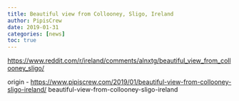 ```yaml
---
title: Beautiful view from Collooney, Sligo, Ireland
author: PipisCrew
date: 2019-01-31
categories: [news]
toc: true
---
```


https://www.reddit.com/r/ireland/comments/alnxtg/beautiful_view_from_collooney_sligo/

origin - https://www.pipiscrew.com/2019/01/beautiful-view-from-collooney-sligo-ireland/ beautiful-view-from-collooney-sligo-ireland